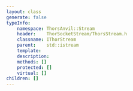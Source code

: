 ```yaml
---
layout: class
generate: false
typeInfo:
    namespace: ThorsAnvil::Stream
    header:    ThorSocketStream/ThorsStream.h
    classname: IThorStream
    parent:    std::istream
    template:  
    description: 
    methods: []
    protected: []
    virtual: []
children: []
---
```

